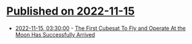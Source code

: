 # [Published on 2022-11-15](index.md)

* [2022-11-15, 03:30:00](https://science.slashdot.org/story/22/11/15/0019214/the-first-cubesat-to-fly-and-operate-at-the-moon-has-successfully-arrived?utm_source=rss1.0mainlinkanon&utm_medium=feed) - [The First Cubesat To Fly and Operate At the Moon Has Successfully Arrived](https://science.slashdot.org/story/22/11/15/0019214/the-first-cubesat-to-fly-and-operate-at-the-moon-has-successfully-arrived?utm_source=rss1.0mainlinkanon&utm_medium=feed)
